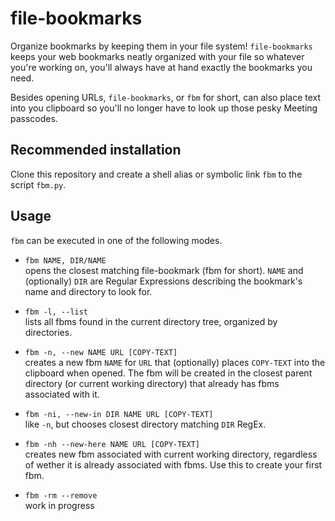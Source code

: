 # file-bookmarks

Organize bookmarks by keeping them in your file system! `file-bookmarks` keeps your web bookmarks neatly organized with your file so whatever you're working on, you'll always have at hand exactly the bookmarks you need.

Besides opening URLs, `file-bookmarks`, or `fbm` for short, can also place text into you clipboard so you'll no longer have to look up those pesky Meeting passcodes.

## Recommended installation

Clone this repository and create a shell alias or symbolic link `fbm` to the script `fbm.py`.

## Usage

`fbm` can be executed in one of the following modes.

- `fbm NAME, DIR/NAME`\
  opens the closest matching file-bookmark (fbm for short). `NAME` and (optionally) `DIR` are Regular Expressions describing the bookmark's name and directory to look for.

- `fbm -l, --list`\
  lists all fbms found in the current directory tree, organized by directories.

- `fbm -n, --new NAME URL [COPY-TEXT]`\
  creates a new fbm `NAME` for `URL` that (optionally) places `COPY-TEXT` into the clipboard when opened. The fbm will be created in the closest parent directory (or current working directory) that already has fbms associated with it.

- `fbm -ni, --new-in DIR NAME URL [COPY-TEXT]`\
  like `-n`, but chooses closest directory matching `DIR` RegEx.

- `fbm -nh --new-here NAME URL [COPY-TEXT]`\
  creates new fbm associated with current working directory, regardless of wether it is already associated with fbms. Use this to create your first fbm.

- `fbm -rm --remove`\
  work in progress
